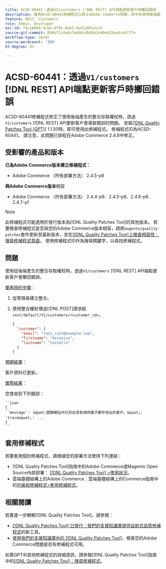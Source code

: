 ```yaml
---
title: ACSD-60441：透過V1/customers [!DNL REST] API端點更新客戶時擲回錯誤
description: 套用ACSD-60441修補程式以修正Adobe Commerce問題，其中在使用後端產生的整合存取權杖時透過V1/customers [!DNL REST] API更新客戶會擲回錯誤。
feature: REST, Customers
role: Admin, Developer
exl-id: fdc18060-5c6d-4f95-84d3-9ad120fe3a7d
source-git-commit: 8b6bf1cdada7edb0cdb0bb3e90ed15ee8cebf77e
workflow-type: tm+mt
source-wordcount: '359'
ht-degree: 0%

---
```


# ACSD-60441：透過`V1/customers` [!DNL REST] API端點更新客戶時擲回錯誤

ACSD-60441修補程式修正了使用後端產生的整合存取權杖時，透過`V1/customers` [!DNL REST] API更新客戶會導致錯誤的問題。 安裝[[!DNL Quality Patches Tool (QPT)]](/help/announcements/adobe-commerce-announcements/magento-quality-patches-released-new-tool-to-self-serve-quality-patches.md) 1.1.50時，即可使用此修補程式。 修補程式ID為ACSD-60441。 請注意，此問題已排程在Adobe Commerce 2.4.8中修正。

## 受影響的產品和版本

**已為Adobe Commerce版本建立修補程式：**

* Adobe Commerce （所有部署方法） 2.4.5-p8

**與Adobe Commerce版本**&#x200B;相容

* Adobe Commerce （所有部署方法） 2.4.4-p9、2.4.5-p8、2.4.6-p6、2.4.7-p1

>[!NOTE]
>
>此修補程式可能適用於發行版本為[!DNL Quality Patches Tool]的其他版本。 若要檢查修補程式是否與您的Adobe Commerce版本相容，請將`magento/quality-patches`套件更新至最新版本，並在[[!DNL Quality Patches Tool]上檢查相容性：搜尋修補程式頁面](https://experienceleague.adobe.com/tools/commerce-quality-patches/index.html)。 使用修補程式ID作為搜尋關鍵字，以尋找修補程式。

## 問題

使用從後端產生的整合存取權杖時，透過`V1/customers` [!DNL REST] API端點更新客戶會擲回錯誤。

<u>要再現的步驟</u>：

1. 從管理員建立整合。
1. 使用整合權杖傳送[!DNL POST]請求給`rest/default/V1/customers/<customer_id>`。

   ```json
   {
     "customer": {
       "email": "roni_cost@example.com",
       "firstname": "Veronica",
       "lastname": "Costello"
     }
   }
   ```

<u>預期結果</u>：

客戶資料已更新。

<u>實際結果</u>：

您會收到下列錯誤：

    ``json
    {
    ``message`： &quot;關聯網站中已存在具有相同電子郵件地址的客戶。&quot;，
    `trace&quot;： ...
    }
    ``

## 套用修補程式

若要套用個別修補程式，請根據您的部署方法使用下列連結：

* [!DNL Quality Patches Tool]指南中的Adobe Commerce或Magento Open Source內部部署： [[!DNL Quality Patches Tool] >使用狀況](https://experienceleague.adobe.com/docs/commerce-operations/tools/quality-patches-tool/usage.html)。
* 雲端基礎結構上的Adobe Commerce：雲端基礎結構上的Commerce指南中的[升級和修補程式>套用修補程式](https://experienceleague.adobe.com/docs/commerce-cloud-service/user-guide/develop/upgrade/apply-patches.html)。

## 相關閱讀

若要進一步瞭解[!DNL Quality Patches Tool]，請參閱：

* [[!DNL Quality Patches Tool] 已發行：我們的支援知識庫提供自助式品質修補程式](/help/announcements/adobe-commerce-announcements/magento-quality-patches-released-new-tool-to-self-serve-quality-patches.md)的新工具。
* [使用我們的支援知識庫中的 [!DNL Quality Patches Tool]](/help/support-tools/patches-available-in-qpt-tool/check-patch-for-magento-issue-with-magento-quality-patches.md)，檢查您的Adobe Commerce問題是否有修補程式可用。

如需QPT中其他修補程式的詳細資訊，請參閱[!DNL Quality Patches Tool]指南中的[[!DNL Quality Patches Tool]：搜尋修補程式](https://experienceleague.adobe.com/tools/commerce-quality-patches/index.html)。
